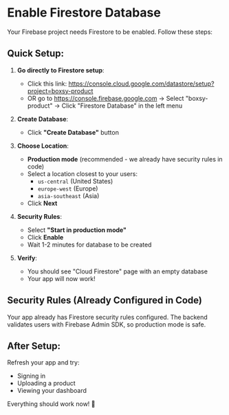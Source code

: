 # Enable Firestore Database

Your Firebase project needs Firestore to be enabled. Follow these steps:

## Quick Setup:

1. **Go directly to Firestore setup**:
   - Click this link: https://console.cloud.google.com/datastore/setup?project=boxsy-product
   - OR go to https://console.firebase.google.com → Select "boxsy-product" → Click "Firestore Database" in the left menu

2. **Create Database**:
   - Click **"Create Database"** button
   
3. **Choose Location**:
   - **Production mode** (recommended - we already have security rules in code)
   - Select a location closest to your users:
     - `us-central` (United States)
     - `europe-west` (Europe)
     - `asia-southeast` (Asia)
   - Click **Next**

4. **Security Rules**:
   - Select **"Start in production mode"**
   - Click **Enable**
   - Wait 1-2 minutes for database to be created

5. **Verify**:
   - You should see "Cloud Firestore" page with an empty database
   - Your app will now work!

## Security Rules (Already Configured in Code)

Your app already has Firestore security rules configured. The backend validates users with Firebase Admin SDK, so production mode is safe.

## After Setup:

Refresh your app and try:
- Signing in
- Uploading a product
- Viewing your dashboard

Everything should work now! 🎉
